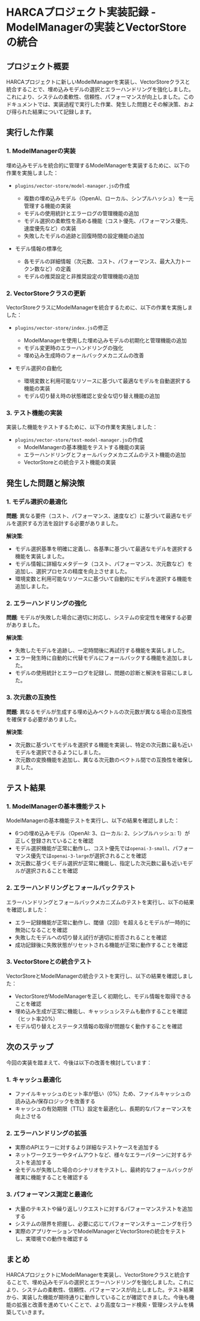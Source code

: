 # HARCAプロジェクト実装記録 - ModelManagerの実装とVectorStoreの統合

## プロジェクト概要

HARCAプロジェクトに新しいModelManagerを実装し、VectorStoreクラスと統合することで、埋め込みモデルの選択とエラーハンドリングを強化しました。これにより、システムの柔軟性、信頼性、パフォーマンスが向上しました。このドキュメントでは、実装過程で実行した作業、発生した問題とその解決策、および得られた結果について記録します。

## 実行した作業

### 1. ModelManagerの実装

埋め込みモデルを統合的に管理するModelManagerを実装するために、以下の作業を実施しました：

- `plugins/vector-store/model-manager.js`の作成
  - 複数の埋め込みモデル（OpenAI、ローカル、シンプルハッシュ）を一元管理する機能の実装
  - モデルの使用統計とエラーログの管理機能の追加
  - モデル選択の柔軟性を高める機能（コスト優先、パフォーマンス優先、速度優先など）の実装
  - 失敗したモデルの追跡と回復時間の設定機能の追加

- モデル情報の標準化
  - 各モデルの詳細情報（次元数、コスト、パフォーマンス、最大入力トークン数など）の定義
  - モデルの推奨設定と非推奨設定の管理機能の追加

### 2. VectorStoreクラスの更新

VectorStoreクラスにModelManagerを統合するために、以下の作業を実施しました：

- `plugins/vector-store/index.js`の修正
  - ModelManagerを使用した埋め込みモデルの初期化と管理機能の追加
  - モデル変更時のエラーハンドリングの強化
  - 埋め込み生成時のフォールバックメカニズムの改善

- モデル選択の自動化
  - 環境変数と利用可能なリソースに基づいて最適なモデルを自動選択する機能の実装
  - モデル切り替え時の状態確認と安全な切り替え機能の追加

### 3. テスト機能の実装

実装した機能をテストするために、以下の作業を実施しました：

- `plugins/vector-store/test-model-manager.js`の作成
  - ModelManagerの基本機能をテストする機能の実装
  - エラーハンドリングとフォールバックメカニズムのテスト機能の追加
  - VectorStoreとの統合テスト機能の実装

## 発生した問題と解決策

### 1. モデル選択の最適化

**問題**: 異なる要件（コスト、パフォーマンス、速度など）に基づいて最適なモデルを選択する方法を設計する必要がありました。

**解決策**:
- モデル選択基準を明確に定義し、各基準に基づいて最適なモデルを選択する機能を実装しました。
- モデル情報に詳細なメタデータ（コスト、パフォーマンス、次元数など）を追加し、選択プロセスの精度を向上させました。
- 環境変数と利用可能なリソースに基づいて自動的にモデルを選択する機能を追加しました。

### 2. エラーハンドリングの強化

**問題**: モデルが失敗した場合に適切に対応し、システムの安定性を確保する必要がありました。

**解決策**:
- 失敗したモデルを追跡し、一定時間後に再試行する機能を実装しました。
- エラー発生時に自動的に代替モデルにフォールバックする機能を追加しました。
- モデルの使用統計とエラーログを記録し、問題の診断と解決を容易にしました。

### 3. 次元数の互換性

**問題**: 異なるモデルが生成する埋め込みベクトルの次元数が異なる場合の互換性を確保する必要がありました。

**解決策**:
- 次元数に基づいてモデルを選択する機能を実装し、特定の次元数に最も近いモデルを選択できるようにしました。
- 次元数の変換機能を追加し、異なる次元数のベクトル間での互換性を確保しました。

## テスト結果

### 1. ModelManagerの基本機能テスト

ModelManagerの基本機能テストを実行し、以下の結果を確認しました：

- 6つの埋め込みモデル（OpenAI: 3、ローカル: 2、シンプルハッシュ: 1）が正しく登録されていることを確認
- モデル選択機能が正常に動作し、コスト優先では`openai-3-small`、パフォーマンス優先では`openai-3-large`が選択されることを確認
- 次元数に基づくモデル選択が正常に機能し、指定した次元数に最も近いモデルが選択されることを確認

### 2. エラーハンドリングとフォールバックテスト

エラーハンドリングとフォールバックメカニズムのテストを実行し、以下の結果を確認しました：

- エラー記録機能が正常に動作し、閾値（2回）を超えるとモデルが一時的に無効になることを確認
- 失敗したモデルへの切り替え試行が適切に拒否されることを確認
- 成功記録後に失敗状態がリセットされる機能が正常に動作することを確認

### 3. VectorStoreとの統合テスト

VectorStoreとModelManagerの統合テストを実行し、以下の結果を確認しました：

- VectorStoreがModelManagerを正しく初期化し、モデル情報を取得できることを確認
- 埋め込み生成が正常に機能し、キャッシュシステムも動作することを確認（ヒット率20%）
- モデル切り替えとステータス情報の取得が問題なく動作することを確認

## 次のステップ

今回の実装を踏まえて、今後は以下の改善を検討しています：

### 1. キャッシュ最適化

- ファイルキャッシュのヒット率が低い（0%）ため、ファイルキャッシュの読み込み/保存ロジックを改善する
- キャッシュの有効期限（TTL）設定を最適化し、長期的なパフォーマンスを向上させる

### 2. エラーハンドリングの拡張

- 実際のAPIエラーに対するより詳細なテストケースを追加する
- ネットワークエラーやタイムアウトなど、様々なエラーパターンに対するテストを追加する
- 全モデルが失敗した場合のシナリオをテストし、最終的なフォールバックが確実に機能することを確認する

### 3. パフォーマンス測定と最適化

- 大量のテキストや繰り返しリクエストに対するパフォーマンステストを追加する
- システムの限界を把握し、必要に応じてパフォーマンスチューニングを行う
- 実際のアプリケーションでModelManagerとVectorStoreの統合をテストし、実環境での動作を確認する

## まとめ

HARCAプロジェクトにModelManagerを実装し、VectorStoreクラスと統合することで、埋め込みモデルの選択とエラーハンドリングを強化しました。これにより、システムの柔軟性、信頼性、パフォーマンスが向上しました。テスト結果から、実装した機能が期待通りに動作していることが確認できました。今後も機能の拡張と改善を進めていくことで、より高度なコード検索・管理システムを構築していきます。
